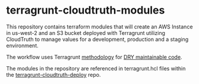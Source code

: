 # terragrunt-cloudtruth-modules
This repository contains terraform modules that will create an AWS Instance in us-west-2 and an S3 bucket deployed with Terragrunt utilizing CloudTruth to manage values for a development, production and a staging environment.

The workflow uses Terragrunt [methodology](https://terragrunt.gruntwork.io/docs/getting-started/quick-start/#promote-immutable-versioned-terraform-modules-across-environments) for [DRY maintainable code](https://blog.gruntwork.io/terragrunt-how-to-keep-your-terraform-code-dry-and-maintainable-f61ae06959d8).

The modules in the repository are referenced in terragrunt.hcl files within the [terragrunt-cloudtruth-deploy](https://github.com/cloudtruth-demo/terragrunt-cloudtruth-deploy) repo.



